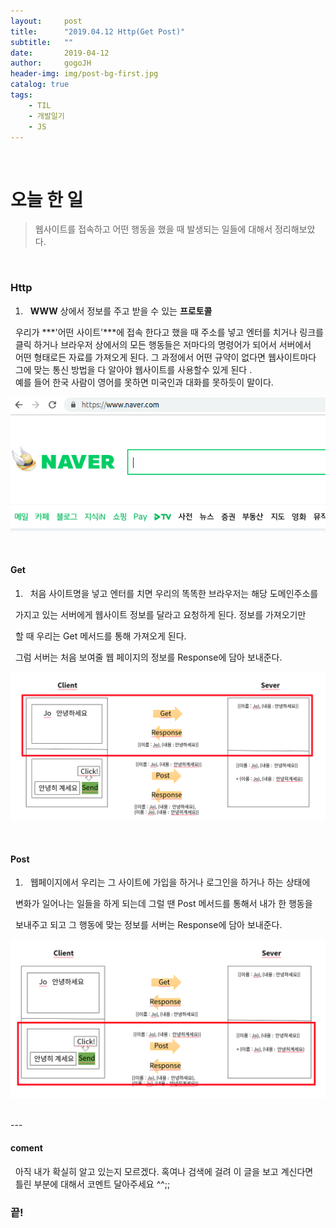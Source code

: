 ```yaml
---
layout:     post
title:      "2019.04.12 Http(Get Post)"
subtitle:   ""
date:       2019-04-12
author:     gogoJH
header-img: img/post-bg-first.jpg
catalog: true
tags:
    - TIL
    - 개발일기
    - JS
---
```



<br>
  
# 오늘 한 일

>  웹사이트를 접속하고 어떤 행동을 했을 때 발생되는 일들에 대해서 정리해보았다.

<br>

### Http


<!-- 자식이 될 녀석을 만드는 생성자에서 자신의 prototype을 부모를 바라보게 만들면 부모의 메소드들 -->
1. &nbsp; **WWW** 상에서 정보를 주고 받을 수 있는 **프로토콜**

&nbsp; 우리가 ***'어떤 사이트'***에 접속 한다고 했을 때 주소를 넣고 엔터를 치거나 링크를 <br>
&nbsp; 클릭 하거나 브라우저 상에서의 모든 행동들은 저마다의 명령어가 되어서 서버에서<br>
&nbsp; 어떤 형태로든 자료를 가져오게 된다. 그 과정에서 어떤 규약이 없다면 웹사이트마다 <br>
&nbsp; 그에 맞는 통신 방법을 다 알아야 웹사이트를 사용할수 있게 된다 .<br>
&nbsp; 예를 들어 한국 사람이 영어를 못하면 미국인과 대화를 못하듯이 말이다. <br>

![웹사이트 접속](../img/post-http-get-post.png)

<br>


#### Get
1. &nbsp; 처음 사이트명을 넣고 엔터를 치면 우리의 똑똑한 브라우저는 해당 도메인주소를 <br>

&nbsp; 가지고 있는 서버에게 웹사이트 정보를 달라고 요청하게 된다. 정보를 가져오기만 <br>

&nbsp; 할 때 우리는 Get 메서드를 통해 가져오게 된다.<br>

&nbsp; 그럼 서버는 처음 보여줄 웹 페이지의 정보를 Response에 담아 보내준다. <br>

![웹페이지 다운](../img/post-http-get-post2.png)

<br>


#### Post

1. &nbsp; 웹페이지에서 우리는 그 사이트에 가입을 하거나 로그인을 하거나 하는 상태에<br>

&nbsp; 변화가 일어나는 일들을 하게 되는데 그럴 땐 Post 메서드를 통해서 내가 한 행동을 <br>

&nbsp; 보내주고 되고 그 행동에 맞는 정보를 서버는 Response에 담아 보내준다.  <br>

![정보 수정](../img/post-http-get-post3.png)

<br>
---



#### coment
&nbsp; 아직 내가 확실히 알고 있는지 모르겠다. 혹여나 검색에 걸려 이 글을 보고 계신다면 <br>
&nbsp; 틀린 부분에 대해서 코멘트 달아주세요 ^^;;<br>
  

### 끝!